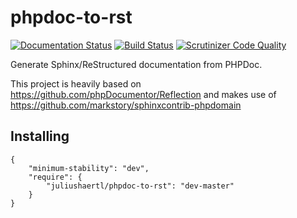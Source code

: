 # phpdoc-to-rst

[![Documentation Status](https://readthedocs.org/projects/phpdoc-to-rst/badge/?version=latest)](http://phpdoc-to-rst.readthedocs.io/en/latest/?badge=latest) [![Build Status](https://scrutinizer-ci.com/g/juliushaertl/phpdoc-to-rst/badges/build.png?b=master)](https://scrutinizer-ci.com/g/juliushaertl/phpdoc-to-rst/build-status/master) [![Scrutinizer Code Quality](https://scrutinizer-ci.com/g/juliushaertl/phpdoc-to-rst/badges/quality-score.png?b=master)](https://scrutinizer-ci.com/g/juliushaertl/phpdoc-to-rst/?branch=master) 


Generate Sphinx/ReStructured documentation from PHPDoc. 

This project is heavily based on https://github.com/phpDocumentor/Reflection
and makes use of https://github.com/markstory/sphinxcontrib-phpdomain


## Installing

```
{
    "minimum-stability": "dev",
    "require": {
        "juliushaertl/phpdoc-to-rst": "dev-master"
    }
}
```

